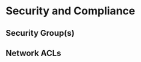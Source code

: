 <h1>Security and Compliance</h1>

<h2>Security Group(s)</h2>
<p></p>

<h2>Network ACLs</h2>
<p></p>
